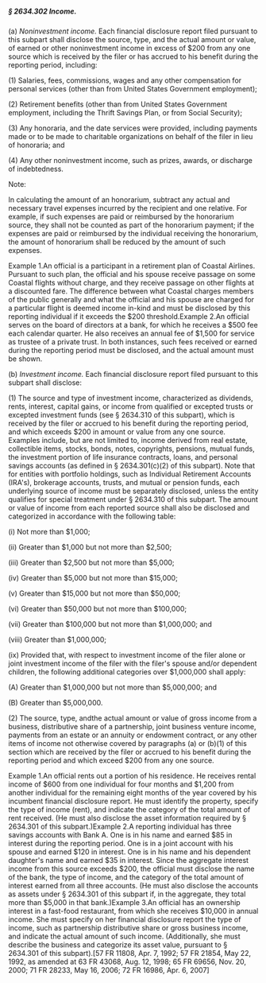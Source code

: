 ##### § 2634.302 Income. #####

(a) *Noninvestment income.* Each financial disclosure report filed pursuant to this subpart shall disclose the source, type, and the actual amount or value, of earned or other noninvestment income in excess of $200 from any one source which is received by the filer or has accrued to his benefit during the reporting period, including:

(1) Salaries, fees, commissions, wages and any other compensation for personal services (other than from United States Government employment);

(2) Retirement benefits (other than from United States Government employment, including the Thrift Savings Plan, or from Social Security);

(3) Any honoraria, and the date services were provided, including payments made or to be made to charitable organizations on behalf of the filer in lieu of honoraria; and

(4) Any other noninvestment income, such as prizes, awards, or discharge of indebtedness.

Note:

In calculating the amount of an honorarium, subtract any actual and necessary travel expenses incurred by the recipient and one relative. For example, if such expenses are paid or reimbursed by the honorarium source, they shall not be counted as part of the honorarium payment; if the expenses are paid or reimbursed by the individual receiving the honorarium, the amount of honorarium shall be reduced by the amount of such expenses.

Example 1.An official is a participant in a retirement plan of Coastal Airlines. Pursuant to such plan, the official and his spouse receive passage on some Coastal flights without charge, and they receive passage on other flights at a discounted fare. The difference between what Coastal charges members of the public generally and what the official and his spouse are charged for a particular flight is deemed income in-kind and must be disclosed by this reporting individual if it exceeds the $200 threshold.Example 2.An official serves on the board of directors at a bank, for which he receives a $500 fee each calendar quarter. He also receives an annual fee of $1,500 for service as trustee of a private trust. In both instances, such fees received or earned during the reporting period must be disclosed, and the actual amount must be shown.

(b) *Investment income.* Each financial disclosure report filed pursuant to this subpart shall disclose:

(1) The source and type of investment income, characterized as dividends, rents, interest, capital gains, or income from qualified or excepted trusts or excepted investment funds (see § 2634.310 of this subpart), which is received by the filer or accrued to his benefit during the reporting period, and which exceeds $200 in amount or value from any one source. Examples include, but are not limited to, income derived from real estate, collectible items, stocks, bonds, notes, copyrights, pensions, mutual funds, the investment portion of life insurance contracts, loans, and personal savings accounts (as defined in § 2634.301(c)(2) of this subpart). Note that for entities with portfolio holdings, such as Individual Retirement Accounts (IRA's), brokerage accounts, trusts, and mutual or pension funds, each underlying source of income must be separately disclosed, unless the entity qualifies for special treatment under § 2634.310 of this subpart. The amount or value of income from each reported source shall also be disclosed and categorized in accordance with the following table:

(i) Not more than $1,000;

(ii) Greater than $1,000 but not more than $2,500;

(iii) Greater than $2,500 but not more than $5,000;

(iv) Greater than $5,000 but not more than $15,000;

(v) Greater than $15,000 but not more than $50,000;

(vi) Greater than $50,000 but not more than $100,000;

(vii) Greater than $100,000 but not more than $1,000,000; and

(viii) Greater than $1,000,000;

(ix) Provided that, with respect to investment income of the filer alone or joint investment income of the filer with the filer's spouse and/or dependent children, the following additional categories over $1,000,000 shall apply:

(A) Greater than $1,000,000 but not more than $5,000,000; and

(B) Greater than $5,000,000.

(2) The source, type, andthe actual amount or value of gross income from a business, distributive share of a partnership, joint business venture income, payments from an estate or an annuity or endowment contract, or any other items of income not otherwise covered by paragraphs (a) or (b)(1) of this section which are received by the filer or accrued to his benefit during the reporting period and which exceed $200 from any one source.

Example 1.An official rents out a portion of his residence. He receives rental income of $600 from one individual for four months and $1,200 from another individual for the remaining eight months of the year covered by his incumbent financial disclosure report. He must identify the property, specify the type of income (rent), and indicate the category of the total amount of rent received. (He must also disclose the asset information required by § 2634.301 of this subpart.)Example 2.A reporting individual has three savings accounts with Bank A. One is in his name and earned $85 in interest during the reporting period. One is in a joint account with his spouse and earned $120 in interest. One is in his name and his dependent daughter's name and earned $35 in interest. Since the aggregate interest income from this source exceeds $200, the official must disclose the name of the bank, the type of income, and the category of the total amount of interest earned from all three accounts. (He must also disclose the accounts as assets under § 2634.301 of this subpart if, in the aggregate, they total more than $5,000 in that bank.)Example 3.An official has an ownership interest in a fast-food restaurant, from which she receives $10,000 in annual income. She must specify on her financial disclosure report the type of income, such as partnership distributive share or gross business income, and indicate the actual amount of such income. (Additionally, she must describe the business and categorize its asset value, pursuant to § 2634.301 of this subpart).[57 FR 11808, Apr. 7, 1992; 57 FR 21854, May 22, 1992, as amended at 63 FR 43068, Aug. 12, 1998; 65 FR 69656, Nov. 20, 2000; 71 FR 28233, May 16, 2006; 72 FR 16986, Apr. 6, 2007]